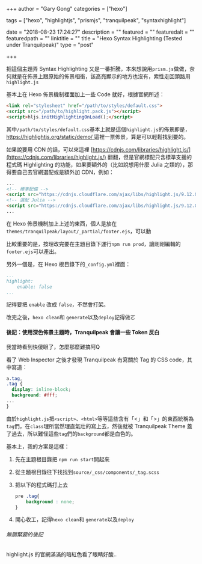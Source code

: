+++
author = "Gary Gong"
categories = ["hexo"]

tags = ["hexo", "highlightjs", "prismjs", "tranquilpeak", "syntaxhighlight"]

date = "2018-08-23 17:24:27"
description = ""
featured = ""
featuredalt = ""
featuredpath = ""
linktitle = ""
title = "Hexo Syntax Highlighting (Tested under Tranquilpeak)"
type = "post"

+++

把這個主題弄 Syntax Highlighting 又是一番折騰，本來想說用`prism.js`做做，奈何就是在佈景上跟原始的佈景相衝，該高亮顯示的地方也沒有，索性走回頭路用`highlight.js`
<!-- more -->

基本上在 Hexo 佈景機制裡面加上一些 Code 就好，根據官網所述：

```html
<link rel="stylesheet" href="/path/to/styles/default.css">
<script src="/path/to/highlight.pack.js"></script>
<script>hljs.initHighlightingOnLoad();</script>
```

其中`/path/to/styles/default.css`基本上就是這個`highlight.js`的佈景即是， [https://highlightjs.org/static/demo/ ](https://highlightjs.org/static/demo/)這裡一票佈景，算是可以輕鬆找到要的。

如果說要用 CDN 的話，可以來這裡 [https://cdnjs.com/libraries/highlight.js/](https://cdnjs.com/libraries/highlight.js/) 翻翻，但是官網標配只含標準支援的程式碼 Highlighting 的功能，如果要額外的（比如說想用什麼 Julia 之類的），那得要自己去官網選配或是額外加 CDN，例如：

```html
...
<!-- 標準配備 -->
<script src="https://cdnjs.cloudflare.com/ajax/libs/highlight.js/9.12.0/highlight.min.js"></script>
<!-- 選配 Julia -->
<script src="https://cdnjs.cloudflare.com/ajax/libs/highlight.js/9.12.0/languages/julia.min.js"></script>
...
```

在 Hexo 佈景機制加上上述的東西，個人是放在 `themes/tranquilpeak/layout/_partial/footer.ejs`，可以動

比較重要的是，按理改完要在主題目錄下運行`npm run prod`，讓剛剛編輯的`footer.ejs`可以產出。

另外一個是，在 Hexo 根目錄下的`_config.yml`裡面：

```yaml
...
highlight:
	enable: false
...
```

記得要把 `enable` 改成 `false`，不然會打架。

改完之後，`hexo clean`和 `generate`以及`deploy`記得做ㄛ

#### 後記：使用深色佈景主題時，Tranquilpeak 會讓一些 Token 反白

我當時看到快傻眼了，怎麼那麼難搞阿Q

看了 Web Inspector 之後才發現 Tranquilpeak 有寫關於 Tag 的 CSS code，其中寫道：

```css
a.tag,
.tag {
  display: inline-block;
  background: #fff;
...
}
```

由於`highlight.js`把`<script>`、`<html>`等等這些含有「<」和「>」的東西統稱為`tag`們，在`class`理所當然理直氣壯的寫上去，然後就被 Tranquilpeak Theme 蓋了過去，所以難怪這些`tag`們的`background`都是白色的。

基本上，我的方案是這樣：

1. 先在主題根目錄把 `npm run start`開起來

2. 從主題根目錄往下找找到`source/_css/components/_tag.scss`

3. 把以下的程式碼打上去

   ```css
   pre .tag{
       background : none;
   }
   ```

4. 開心收工，記得`hexo clean`和 `generate`以及`deploy`

###### 無關緊要的後記

highlight.js 的官網滿滿的暗紅色看了眼睛好酸..